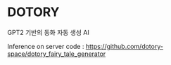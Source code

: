 # DOTORY
GPT2 기반의 동화 자동 생성 AI

Inference on server code : https://github.com/dotory-space/dotory_fairy_tale_generator
